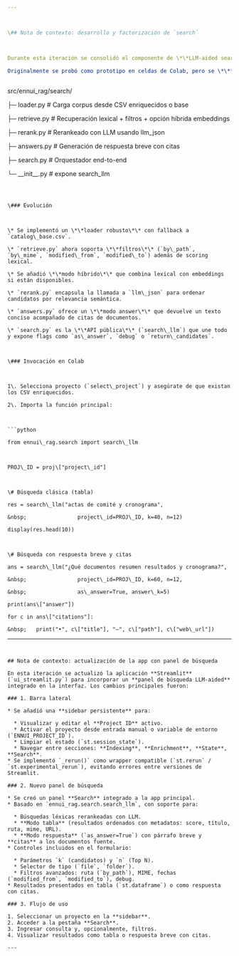 ```yaml
---



\## Nota de contexto: desarrollo y factorización de `search`



Durante esta iteración se consolidó el componente de \*\*LLM-aided search\*\* en el paquete `ennui\_rag`.

Originalmente se probó como prototipo en celdas de Colab, pero se \*\*factorizó\*\* a un subpaquete propio:



```

src/ennui\_rag/search/

├─ loader.py      # Carga corpus desde CSV enriquecidos o base

├─ retrieve.py    # Recuperación lexical + filtros + opción híbrida embeddings

├─ rerank.py      # Rerankeado con LLM usando llm\_json

├─ answers.py     # Generación de respuesta breve con citas

├─ search.py      # Orquestador end-to-end

└─ \_\_init\_\_.py    # expone search\_llm

```



\### Evolución



\* Se implementó un \*\*loader robusto\*\* con fallback a `catalog\_base.csv`.

\* `retrieve.py` ahora soporta \*\*filtros\*\* (`by\_path`, `by\_mime`, `modified\_from`, `modified\_to`) además de scoring lexical.

\* Se añadió \*\*modo híbrido\*\* que combina lexical con embeddings si están disponibles.

\* `rerank.py` encapsula la llamada a `llm\_json` para ordenar candidatos por relevancia semántica.

\* `answers.py` ofrece un \*\*modo answer\*\* que devuelve un texto conciso acompañado de citas de documentos.

\* `search.py` es la \*\*API pública\*\* (`search\_llm`) que une todo y expone flags como `as\_answer`, `debug` o `return\_candidates`.



\### Invocación en Colab



1\. Selecciona proyecto (`select\_project`) y asegúrate de que existan los CSV enriquecidos.

2\. Importa la función principal:



```python

from ennui\_rag.search import search\_llm



PROJ\_ID = proj\["project\_id"]



\# Búsqueda clásica (tabla)

res = search\_llm("actas de comité y cronograma",

&nbsp;                project\_id=PROJ\_ID, k=40, n=12)

display(res.head(10))



\# Búsqueda con respuesta breve y citas

ans = search\_llm("¿Qué documentos resumen resultados y cronograma?",

&nbsp;                project\_id=PROJ\_ID, k=60, n=12,

&nbsp;                as\_answer=True, answer\_k=5)

print(ans\["answer"])

for c in ans\["citations"]:

&nbsp;   print("•", c\["title"], "—", c\["path"], c\["web\_url"])

```

---
```


## Nota de contexto: actualización de la app con panel de búsqueda

En esta iteración se actualizó la aplicación **Streamlit** (`ui_streamlit.py`) para incorporar un **panel de búsqueda LLM-aided** integrado en la interfaz. Los cambios principales fueron:

### 1. Barra lateral

* Se añadió una **sidebar persistente** para:

  * Visualizar y editar el **Project ID** activo.
  * Activar el proyecto desde entrada manual o variable de entorno (`ENNUI_PROJECT_ID`).
  * Limpiar el estado (`st.session_state`).
  * Navegar entre secciones: **Indexing**, **Enrichment**, **State**, **Search**.
* Se implementó `_rerun()` como wrapper compatible (`st.rerun` / `st.experimental_rerun`), evitando errores entre versiones de Streamlit.

### 2. Nuevo panel de búsqueda

* Se creó un panel **Search** integrado a la app principal.
* Basado en `ennui_rag.search.search_llm`, con soporte para:

  * Búsquedas léxicas rerankeadas con LLM.
  * **Modo tabla** (resultados ordenados con metadatos: score, título, ruta, mime, URL).
  * **Modo respuesta** (`as_answer=True`) con párrafo breve y **citas** a los documentos fuente.
* Controles incluidos en el formulario:

  * Parámetros `k` (candidatos) y `n` (Top N).
  * Selector de tipo (`file`, `folder`).
  * Filtros avanzados: ruta (`by_path`), MIME, fechas (`modified_from`, `modified_to`), debug.
* Resultados presentados en tabla (`st.dataframe`) o como respuesta con citas.

### 3. Flujo de uso

1. Seleccionar un proyecto en la **sidebar**.
2. Acceder a la pestaña **Search**.
3. Ingresar consulta y, opcionalmente, filtros.
4. Visualizar resultados como tabla o respuesta breve con citas.

---

